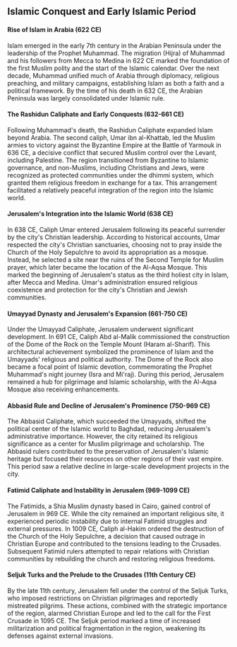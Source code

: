 ## Islamic Conquest and Early Islamic Period
#### Rise of Islam in Arabia (622 CE)

Islam emerged in the early 7th century in the Arabian Peninsula under the leadership of the Prophet Muhammad. The migration (Hijra) of Muhammad and his followers from Mecca to Medina in 622 CE marked the foundation of the first Muslim polity and the start of the Islamic calendar. Over the next decade, Muhammad unified much of Arabia through diplomacy, religious preaching, and military campaigns, establishing Islam as both a faith and a political framework. By the time of his death in 632 CE, the Arabian Peninsula was largely consolidated under Islamic rule. 

#### The Rashidun Caliphate and Early Conquests (632-661 CE)

Following Muhammad's death, the Rashidun Caliphate expanded Islam beyond Arabia. The second caliph, Umar ibn al-Khattab, led the Muslim armies to victory against the Byzantine Empire at the Battle of Yarmouk in 636 CE, a decisive conflict that secured Muslim control over the Levant, including Palestine. The region transitioned from Byzantine to Islamic governance, and non-Muslims, including Christians and Jews, were recognized as protected communities under the dhimmi system, which granted them religious freedom in exchange for a tax. This arrangement facilitated a relatively peaceful integration of the region into the Islamic world. 

#### Jerusalem's Integration into the Islamic World (638 CE)

In 638 CE, Caliph Umar entered Jerusalem following its peaceful surrender by the city's Christian leadership. According to historical accounts, Umar respected the city's Christian sanctuaries, choosing not to pray inside the Church of the Holy Sepulchre to avoid its appropriation as a mosque. Instead, he selected a site near the ruins of the Second Temple for Muslim prayer, which later became the location of the Al-Aqsa Mosque. This marked the beginning of Jerusalem's status as the third holiest city in Islam, after Mecca and Medina. Umar's administration ensured religious coexistence and protection for the city's Christian and Jewish communities. 

#### Umayyad Dynasty and Jerusalem's Expansion (661-750 CE)

Under the Umayyad Caliphate, Jerusalem underwent significant development. In 691 CE, Caliph Abd al-Malik commissioned the construction of the Dome of the Rock on the Temple Mount (Haram al-Sharif). This architectural achievement symbolized the prominence of Islam and the Umayyads' religious and political authority. The Dome of the Rock also became a focal point of Islamic devotion, commemorating the Prophet Muhammad's night journey (Isra and Mi'raj). During this period, Jerusalem remained a hub for pilgrimage and Islamic scholarship, with the Al-Aqsa Mosque also receiving enhancements.

#### Abbasid Rule and Decline of Jerusalem's Prominence (750-969 CE)

The Abbasid Caliphate, which succeeded the Umayyads, shifted the political center of the Islamic world to Baghdad, reducing Jerusalem's administrative importance. However, the city retained its religious significance as a center for Muslim pilgrimage and scholarship. The Abbasid rulers contributed to the preservation of Jerusalem's Islamic heritage but focused their resources on other regions of their vast empire. This period saw a relative decline in large-scale development projects in the city. 

#### Fatimid Caliphate and Instability in Jerusalem (969-1099 CE)

The Fatimids, a Shia Muslim dynasty based in Cairo, gained control of Jerusalem in 969 CE. While the city remained an important religious site, it experienced periodic instability due to internal Fatimid struggles and external pressures. In 1009 CE, Caliph al-Hakim ordered the destruction of the Church of the Holy Sepulchre, a decision that caused outrage in Christian Europe and contributed to the tensions leading to the Crusades. Subsequent Fatimid rulers attempted to repair relations with Christian communities by rebuilding the church and restoring religious freedoms. 

#### Seljuk Turks and the Prelude to the Crusades (11th Century CE)

By the late 11th century, Jerusalem fell under the control of the Seljuk Turks, who imposed restrictions on Christian pilgrimages and reportedly mistreated pilgrims. These actions, combined with the strategic importance of the region, alarmed Christian Europe and led to the call for the First Crusade in 1095 CE. The Seljuk period marked a time of increased militarization and political fragmentation in the region, weakening its defenses against external invasions. 
